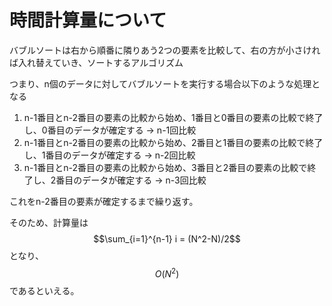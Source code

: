 # 時間計算量について

バブルソートは右から順番に隣りあう2つの要素を比較して、右の方が小さければ入れ替えていき、ソートするアルゴリズム

つまり、n個のデータに対してバブルソートを実行する場合以下のような処理となる
1. n-1番目とn-2番目の要素の比較から始め、1番目と0番目の要素の比較で終了し、0番目のデータが確定する → n-1回比較
2. n-1番目とn-2番目の要素の比較から始め、2番目と1番目の要素の比較で終了し、1番目のデータが確定する → n-2回比較
3. n-1番目とn-2番目の要素の比較から始め、3番目と2番目の要素の比較で終了し、2番目のデータが確定する → n-3回比較

これをn-2番目の要素が確定するまで繰り返す。

そのため、計算量は
$$\sum_{i=1}^{n-1} i = (N^2-N)/2$$
となり、
$$O(N^2)$$
であるといえる。
